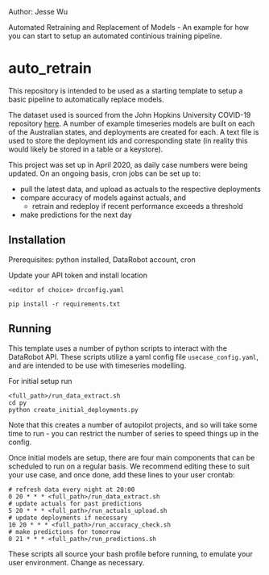 Author: Jesse Wu

Automated Retraining and Replacement of Models - An example for how you can start to setup an automated continious training pipeline. 

# auto_retrain

This repository is intended to be used as a starting template to setup a basic pipeline to automatically replace models.

The dataset used is sourced from the John Hopkins University COVID-19 repository [here](https://github.com/CSSEGISandData/COVID-19).
A number of example timeseries models are built on each of the Australian states, and deployments are created for each.
A text file is used to store the deployment ids and corresponding state (in reality this would likely be stored in a table or a keystore).

This project was set up in April 2020, as daily case numbers were being updated. On an ongoing basis, cron jobs can be set up to:

* pull the latest data, and upload as actuals to the respective deployments
* compare accuracy of models against actuals, and
    * retrain and redeploy if recent performance exceeds a threshold
* make predictions for the next day

## Installation

Prerequisites: python installed, DataRobot account, cron

Update your API token and install location
```
<editor of choice> drconfig.yaml
```

```
pip install -r requirements.txt
```

## Running

This template uses a number of python scripts to interact with the DataRobot API.
These scripts utilize a yaml config file `usecase_config.yaml`,
and are intended to be use with timeseries modelling.

For initial setup run
```
<full_path>/run_data_extract.sh
cd py
python create_initial_deployments.py
```

Note that this creates a number of autopilot projects, and so will take some time to run -
you can restrict the number of series to speed things up in the config.

Once initial models are setup, there are four main components that can be scheduled to run on a regular basis.
We recommend editing these to suit your use case, and once done, add these lines to your user crontab:
```
# refresh data every night at 20:00
0 20 * * * <full_path>/run_data_extract.sh
# update actuals for past predictions
5 20 * * * <full_path>/run_actuals_upload.sh
# update deployments if necessary
10 20 * * * <full_path>/run_accuracy_check.sh
# make predictions for tomorrow
0 21 * * * <full_path>/run_predictions.sh
```

These scripts all source your bash profile before running, to emulate your user environment.
Change as necessary.
